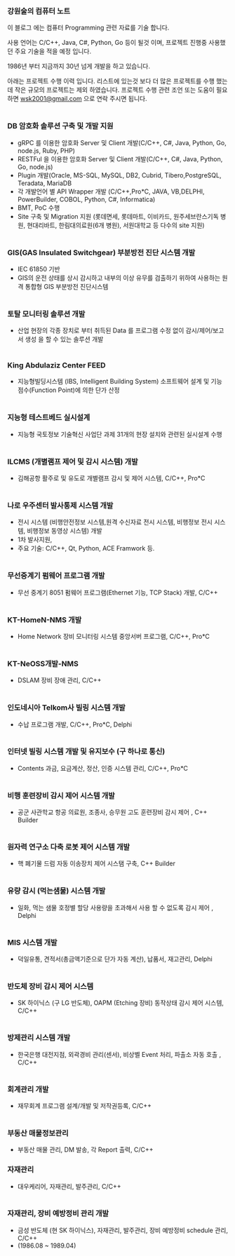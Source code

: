 ### 강원술의 컴퓨터 노트


이 블로그  에는 컴퓨터 Programming 관련 자료를  기술 합니다.

사용 언어는 C/C++, Java, C#, Python, Go 등이 될것 이며, 프로젝트 진행중 사용했던 주요 기술을 적을 예정 입니다.   

1986년 부터 지금까지 30년 넘게 개발을 하고 있습니다.  

아래는 프로젝트 수행 이력 입니다. 리스트에 있는것 보다 더 많은 프로젝트를 수행 했는데 작은 규모의 프로젝트는 제외 하였습니다.
프로젝트 수행 관련 조언 또는 도움이 필요하면 wsk2001@gmail.com 으로 연락 주시면 됩니다.
<br/><br/>

### DB 암호화 솔루션 구축 및 개발 지원
- gRPC 를 이용한 암호화 Server 및 Client 개발(C/C++, C#, Java, Python, Go, node.js, Ruby, PHP)
- RESTFul 을 이용한 암호화 Server 및 Client 개발(C/C++, C#, Java, Python, Go, node.js)
- Plugin 개발(Oracle, MS-SQL, MySQL, DB2, Cubrid, Tibero,PostgreSQL, Teradata, MariaDB
- 각 개발언어 별 API Wrapper 개발 (C/C++,Pro*C, JAVA, VB,DELPHI, PowerBuilder, COBOL, Python, C#, Informatica)
- BMT, PoC 수행
- Site 구축 및 Migration 지원 (롯데면세, 롯데마트, 이비카드, 원주세브란스기독 병원, 현대리바트, 한림대의료원(6개 병원), 서원대학교 등 다수의 site 지원)
<br/><br/>

### GIS(GAS Insulated Switchgear) 부분방전 진단 시스템 개발
- IEC 61850 기반 
- GIS의 운전 상태를 상시 감시하고 내부의 이상 유무를 검출하기 위하여 사용하는 원격 통합형 GIS 부분방전 진단시스템
<br/><br/>

### 토탈 모니터링 솔루션 개발
- 산업 현장의 각종 장치로 부터 취득된 Data 를 프로그램 수정 없이 감시/제어/보고서 생성 을 할 수 있는 솔루션 개발 
<br/><br/>

### King Abdulaziz Center FEED
- 지능형빌딩시스템 (IBS, Intelligent Building System) 소프트웨어 설계 및 기능 점수(Function Point)에 의한 단가 산정
<br/><br/>

### 지능형 테스트베드 실시설계
- 지능형 국토정보 기술혁신 사업단 과제 31개의 현장 설치와 관련된 실시설계 수행 
<br/><br/>

### ILCMS (개별램프 제어 및 감시 시스템) 개발
- 김해공항 활주로 및 유도로 개별램프 감시 및 제어 시스템,  C/C++, Pro*C
<br/><br/>

### 나로 우주센터 발사통제 시스템 개발
- 전시 시스템 (비행안전정보 시스템,원격 수신자료 전시 시스템, 비행정보 전시 시스템, 비행정보 동영상 시스템) 개발
- 1차 발사지원, 
- 주요 기술: C/C++, Qt, Python, ACE Framwork 등.
<br/><br/>

### 무선중계기 펌웨어 프로그램 개발
- 무선 중계기 8051 펌웨어 프로그램(Ethernet 기능, TCP Stack) 개발, C/C++
<br/><br/>

### KT-HomeN-NMS 개발
- Home Network 장비 모니터링 시스템 중앙서버 프로그램, C/C++, Pro*C
<br/><br/>

### KT-NeOSS개발-NMS 
- DSLAM 장비 장애 관리, C/C++
<br/><br/>

### 인도네시아 Telkom사 빌링 시스템 개발
- 수납 프로그램 개발, C/C++, Pro*C, Delphi
<br/><br/>

### 인터넷 빌링 시스템 개발 및 유지보수 (구 하나로 통신)
- Contents 과금, 요금계산, 정산, 인증 시스템 관리, C/C++, Pro*C
<br/><br/>

### 비행 훈련장비 감시 제어 시스템 개발
- 공군 사관학교 항공 의료원, 조종사, 승무원 고도 훈련장비 감시 제어 , C++ Builder
<br/><br/>


### 원자력 연구소 다축 로봇 제어 시스템 개발
- 핵 폐기물 드럼 자동 이송장치 제어 시스탬 구축, C++ Builder
<br/><br/>

### 유량 감시 (먹는샘물) 시스템 개발
- 일화, 먹는 샘물 호정별 할당 사용량을 초과해서 사용 할 수 없도록 감시 제어 , Delphi
<br/><br/>

### MIS 시스템 개발
- 덕일유통, 견적서(총금액기준으로 단가 자동 계산), 납품서, 재고관리, Delphi
<br/><br/>

### 반도체 장비 감시 제어 시스템
- SK 하이닉스 (구 LG 반도체), OAPM (Etching 장비) 동작상태 감시 제어 시스템, C/C++
<br/><br/>

### 방제관리 시스템 개발
- 한국은행 대전지점, 외곽경비 관리(센서), 비상벨 Event 처리, 파출소 자동 호출 , C/C++
<br/><br/>

### 회계관리 개발
- 재무회계 프로그램  설계/개발 및 저작권등록, C/C++
<br/><br/>

### 부동산 매물정보관리
- 부동산 매물 관리, DM 발송, 각 Report 출력, C/C++

### 자재관리
- 대우케리어, 자재관리, 발주관리, C/C++
<br/><br/>

### 자재관리, 장비 예방정비 관리 개발
- 금성 반도체 (현 SK 하이닉스), 자재관리, 발주관리, 장비 예방정비 schedule 관리, C/C++
- (1986.08 ~ 1989.04)
